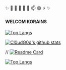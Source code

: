 
✨ 🔭 🌱 👯 🤔 💬 📫 😄 ⚡ ✨

#### WELCOM KORAINS

[![Top Langs](https://github-readme-stats.vercel.app/api/top-langs/?username=kora-KR)](https://github.com/anuraghazra/github-readme-stats)

[![Cl0udG0d's github stats](https://github-readme-stats.vercel.app/api?username=kora-KR&show_icons=true&theme=blueberry&bg_color=DEG,#e66347,#af5679,#904e95)](https://github.com/anuraghazra/github-readme-stats)


// [![Readme Card](https://github-readme-stats.vercel.app/api/pin/?username=kora-KR&repo=github-readme-stats)](https://github.com/anuraghazra/github-readme-stats)

[![Top Langs](https://github-readme-stats.vercel.app/api/top-langs/?username=kora-KR&layout=compact)](https://github.com/anuraghazra/github-readme-stats)
